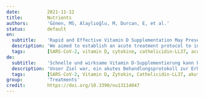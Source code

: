 ```yaml
---
date:          2021-11-12
title:         Nutrients
authors:       'Gönen, MS, Alaylıoğlu, M, Durcan, E, et al.'
status:        default
en:
  subtitle:    'Rapid and Effective Vitamin D Supplementation May Present Better Clinical Outcomes in COVID-19 (SARS-CoV-2) Patients by Altering Serum INOS1, IL1B, IFNg, Cathelicidin-LL37, and ICAM1'
  description: 'We aimed to establish an acute treatment protocol to increase serum vitamin D, evaluate the effectiveness of vitamin D3 supplementation, and reveal the potential mechanisms in COVID-19. We retrospectively analyzed the data of 867 COVID-19 cases. Then, a prospective study was conducted, including 23 healthy individuals and 210 cases. A total of 163 cases had vitamin D supplementation, and 95 were followed for 14 days. Clinical outcomes, routine blood biomarkers, serum levels of vitamin D metabolism, and action mechanism-related parameters were evaluated. Our treatment protocol increased the serum 25OHD levels significantly to above 30 ng/mL within two weeks. COVID-19 cases (no comorbidities, no vitamin D treatment, 25OHD <30 ng/mL) had 1.9-fold increased risk of having hospitalization longer than 8 days compared with the cases with comorbidities and vitamin D treatment. Having vitamin D treatment decreased the mortality rate by 2.14 times. The correlation analysis of specific serum biomarkers with 25OHD indicated that the vitamin D action in COVID-19 might involve regulation of INOS1, IL1B, IFNg, cathelicidin-LL37, and ICAM1. Vitamin D treatment shortened hospital stay and decreased mortality in COVID-19 cases, even in the existence of comorbidities. Vitamin D supplementation is effective on various target parameters; therefore, it is essential for COVID-19 treatment.'
  tags:        [SARS-CoV-2, vitamin D, cytokine, cathelicidin-LL37, acute respiratory failure]
de:
  subtitle:    'Schnelle und wirksame Vitamin D-Supplementierung kann bei COVID-19 (SARS-CoV-2) Patienten durch Veränderung von INOS1, IL1B, IFNg, Cathelicidin-LL37 und ICAM1 im Serum zu besseren klinischen Ergebnissen führen'
  description: 'Unser Ziel war, ein akutes Behandlungsprotokoll zur Erhöhung des Vitamin-D-Serums zu erstellen, die Wirksamkeit einer Vitamin-D3-Supplementierung zu bewerten und die möglichen Mechanismen bei COVID-19 aufzudecken. Wir analysierten retrospektiv die Daten von 867 COVID-19-Fällen. Anschließend führten wir eine prospektive Studie durch, an der 23 gesunde Personen und 210 Fälle teilnahmen. Insgesamt 163 Fälle erhielten eine Vitamin-D-Supplementierung, und 95 wurden 14 Tage lang beobachtet. Ausgewertet wurden klinische Ergebnisse, Routine-Biomarker im Blut, Serumspiegel des Vitamin-D-Stoffwechsels und Parameter, die mit dem Wirkmechanismus zusammenhängen. Unser Behandlungsprotokoll erhöhte die 25OHD-Serumspiegel innerhalb von zwei Wochen deutlich auf über 30 ng/ml. Die COVID-19-Fälle (keine Begleiterkrankungen, keine Vitamin-D-Behandlung, 25OHD <30 ng/mL) hatten ein 1,9-fach erhöhtes Risiko für einen Krankenhausaufenthalt von mehr als 8 Tagen im Vergleich zu den Fällen mit Begleiterkrankungen und Vitamin-D-Behandlung. Eine Vitamin-D-Behandlung verringerte die Sterblichkeitsrate um das 2,14-fache. Die Korrelationsanalyse spezifischer Serum-Biomarker mit 25OHD deutete darauf hin, dass die Vitamin-D-Wirkung bei COVID-19 mit der Regulierung von INOS1, IL1B, IFNg, Cathelicidin-LL37 und ICAM1 zusammenhängen könnte. Eine Vitamin-D-Behandlung verkürzte den Krankenhausaufenthalt und verringerte die Sterblichkeit bei COVID-19-Fällen, selbst bei Vorliegen von Begleiterkrankungen. Eine Vitamin-D-Supplementierung wirkt sich auf verschiedene Zielparameter aus und ist daher für die COVID-19-Behandlung unerlässlich.' 
  tags:        [SARS-CoV-2, Vitamin D, Zytokin, Cathelicidin-LL37, akutes Lungenversagen]
group:         'Treatments'
credit:        https://doi.org/10.3390/nu13114047
---
```

